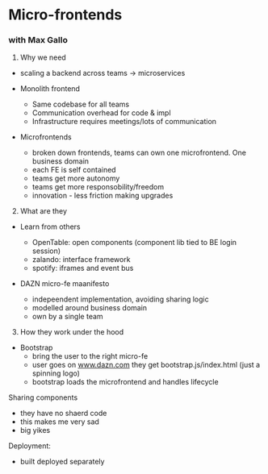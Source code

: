 # Micro-frontends
### with Max Gallo

1. Why we need
- scaling a backend across teams -> microservices
- Monolith frontend
  - Same codebase for all teams
  - Communication overhead for code & impl
  - Infrastructure requires meetings/lots of communication


- Microfrontends
  - broken down frontends, teams can own one microfrontend. One business domain
  - each FE is self contained
  - teams get more autonomy
  - teams get more responsobility/freedom
  - innovation - less friction making upgrades



2. What are they
- Learn from others
  - OpenTable: open components (component lib tied to BE login session)
  - zalando: interface framework
  - spotify: iframes and event bus

- DAZN micro-fe maanifesto
  - indepeendent implementation, avoiding sharing logic
  - modelled around business domain
  - own by a single team




3. How they work under the hood
- Bootstrap
  - bring the user to the right micro-fe
  - user goes on www.dazn.com they get bootstrap.js/index.html (just a spinning logo)
  - bootstrap loads the microfrontend and handles lifecycle


Sharing components
- they have no shaerd code
- this makes me very sad
- big yikes

Deployment:
- built deployed separately